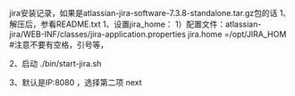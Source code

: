 jira安装记录，如果是atlassian-jira-software-7.3.8-standalone.tar.gz包的话
1、解压后，参看README.txt
1、设置jira_home：
1）配置文件：atlassian-jira/WEB-INF/classes/jira-application.properties
jira.home =/opt/JIRA_HOM  #注意不要有空格，引号等，


2、启动
./bin/start-jira.sh 

3、默认是IP:8080 ，选择第二项 next
